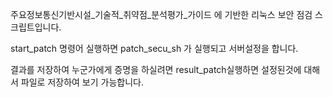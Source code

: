 주요정보통신기반시설_기술적_취약점_분석평가_가이드 에 기반한 리눅스 보안 점검 스크립트입니다.

start_patch 명령어 실행하면 patch_secu_sh 가 실행되고 서버설정을 합니다.

결과를 저장하여 누군가에게 증명을 하실려면 result_patch실행하면 설정된것에 대해서 파일로 저장하여 보기 가능합니다.
